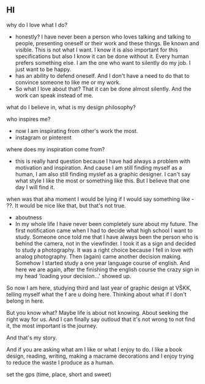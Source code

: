 ## HI
why do I love what I do?
- honestly? I have never been a person who loves talking and talking to people, presenting oneself or their work and these things. Be known and visible. This is not what I want.
I know it is also important for this specifications but also I know it can be done without it. Every human prefers something else. I am the one who want to silently do my job.
I just want to be happy. 
- has an ability to defend oneself. And I don't have a need to do that to convince someone to like me or my work.
- So what I love about that? That it can be done almost silently. And the work can speak instead of me.

what do I believe in, what is my design philosophy?


who inspires me?
-  now I am inspirating from other's work the most. 
-  instagram or pinterent 

where does my inspiration come from?
- this is really hard question because I have had always a problem with motivation and inspiration. And cause I am still finding myself as a human, I am also still finding myslef as a graphic designer. I can't say what style I like the most or something like this. But I believe that one day I will find it.


when was that aha moment
I would be lying if I would say something like - ??. It would be nice like that, but that's not true.


- aboutness
- In my whole life I have never been completely sure about my future. The first notification came when I had to decide what high school I want to study. Someone once told me that I have always been the person who is behind the camera, not in the viewfinder. I took it as a sign and decided to study a photography. It was a right choice because I fell in love with analog photography. Then (again) came another decision making. Somehow I started study a one year language course of english. And here we are again, after the finishing the english course the crazy sign in my head 'loading your decision...' showed up.

So now I am here, studying third and last year of graphic design at VŠKK, telling myself what the f are u doing here. Thinking about what if I don't belong in here.

But you know what? Maybe life is about not knowing. About seeking the right way for us. And I can finally say outloud that it's not wrong to not find it, the most important is the journey.

And that's my story.

And if you are asking what am I like or what I enjoy to do. I like a book design, reading, writing, making a macrame decorations and I enjoy trying to reduce the waste I produce as a human.




set the gps (time, place, short and sweet)
